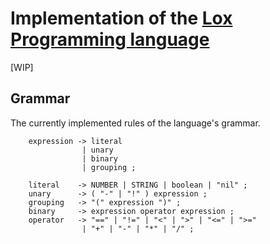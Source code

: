 # Implementation of the [Lox Programming language](https://craftinginterpreters.com/the-lox-language.html)

[WIP]

## Grammar

The currently implemented rules of the language's grammar.

```bnf
    expression -> literal
                | unary
                | binary
                | grouping ;

    literal    -> NUMBER | STRING | boolean | "nil" ;
    unary      -> ( "-" | "!" ) expression ;
    grouping   -> "(" expression ")" ;
    binary     -> expression operator expression ;
    operator   -> "==" | "!=" | "<" | ">" | "<=" | ">="
                | "+" | "-" | "*" | "/" ;
```
